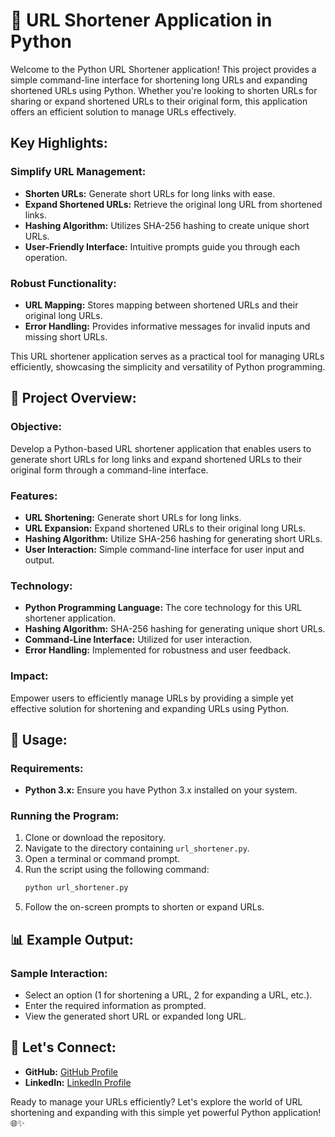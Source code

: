 # 🚀 URL Shortener Application in Python

Welcome to the Python URL Shortener application! This project provides a simple command-line interface for shortening long URLs and expanding shortened URLs using Python. Whether you're looking to shorten URLs for sharing or expand shortened URLs to their original form, this application offers an efficient solution to manage URLs effectively.

## Key Highlights:

### Simplify URL Management:
- **Shorten URLs:** Generate short URLs for long links with ease.
- **Expand Shortened URLs:** Retrieve the original long URL from shortened links.
- **Hashing Algorithm:** Utilizes SHA-256 hashing to create unique short URLs.
- **User-Friendly Interface:** Intuitive prompts guide you through each operation.

### Robust Functionality:
- **URL Mapping:** Stores mapping between shortened URLs and their original long URLs.
- **Error Handling:** Provides informative messages for invalid inputs and missing short URLs.

This URL shortener application serves as a practical tool for managing URLs efficiently, showcasing the simplicity and versatility of Python programming.

## 🚀 Project Overview:

### Objective:
Develop a Python-based URL shortener application that enables users to generate short URLs for long links and expand shortened URLs to their original form through a command-line interface.

### Features:
- **URL Shortening:** Generate short URLs for long links.
- **URL Expansion:** Expand shortened URLs to their original long URLs.
- **Hashing Algorithm:** Utilize SHA-256 hashing for generating short URLs.
- **User Interaction:** Simple command-line interface for user input and output.

### Technology:
- **Python Programming Language:** The core technology for this URL shortener application.
- **Hashing Algorithm:** SHA-256 hashing for generating unique short URLs.
- **Command-Line Interface:** Utilized for user interaction.
- **Error Handling:** Implemented for robustness and user feedback.

### Impact:
Empower users to efficiently manage URLs by providing a simple yet effective solution for shortening and expanding URLs using Python.

## 📝 Usage:

### Requirements:
- **Python 3.x:** Ensure you have Python 3.x installed on your system.

### Running the Program:
1. Clone or download the repository.
2. Navigate to the directory containing `url_shortener.py`.
3. Open a terminal or command prompt.
4. Run the script using the following command:
   ```bash
   python url_shortener.py
   ```
5. Follow the on-screen prompts to shorten or expand URLs.

## 📊 Example Output:

### Sample Interaction:
- Select an option (1 for shortening a URL, 2 for expanding a URL, etc.).
- Enter the required information as prompted.
- View the generated short URL or expanded long URL.

## 🌟 Let's Connect:

- **GitHub:** [GitHub Profile](https://github.com/SantoshMalhi)
- **LinkedIn:** [LinkedIn Profile](https://www.linkedin.com/in/santoshkumarsk/)

Ready to manage your URLs efficiently? Let's explore the world of URL shortening and expanding with this simple yet powerful Python application! 🌐✨